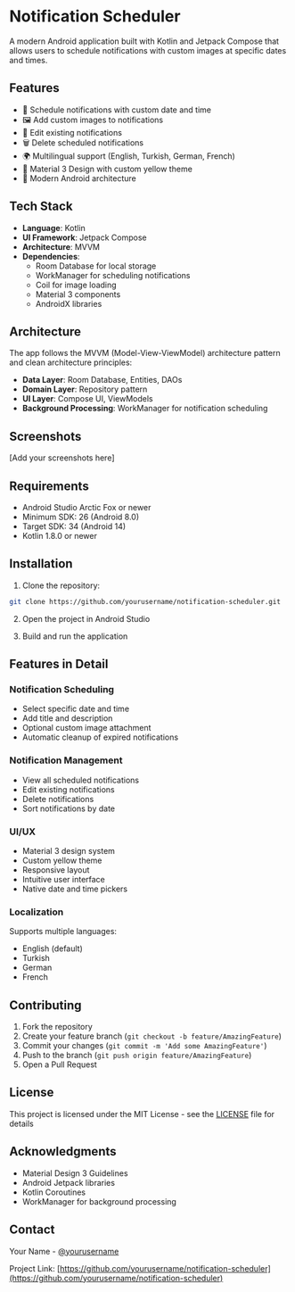 # Notification Scheduler

A modern Android application built with Kotlin and Jetpack Compose that allows users to schedule notifications with custom images at specific dates and times.

## Features

- 📅 Schedule notifications with custom date and time
- 🖼️ Add custom images to notifications
- 📝 Edit existing notifications
- 🗑️ Delete scheduled notifications
- 🌍 Multilingual support (English, Turkish, German, French)
- 🎨 Material 3 Design with custom yellow theme
- 📱 Modern Android architecture

## Tech Stack

- **Language**: Kotlin
- **UI Framework**: Jetpack Compose
- **Architecture**: MVVM
- **Dependencies**:
  - Room Database for local storage
  - WorkManager for scheduling notifications
  - Coil for image loading
  - Material 3 components
  - AndroidX libraries

## Architecture

The app follows the MVVM (Model-View-ViewModel) architecture pattern and clean architecture principles:

- **Data Layer**: Room Database, Entities, DAOs
- **Domain Layer**: Repository pattern
- **UI Layer**: Compose UI, ViewModels
- **Background Processing**: WorkManager for notification scheduling

## Screenshots

[Add your screenshots here]

## Requirements

- Android Studio Arctic Fox or newer
- Minimum SDK: 26 (Android 8.0)
- Target SDK: 34 (Android 14)
- Kotlin 1.8.0 or newer

## Installation

1. Clone the repository:
```bash
git clone https://github.com/yourusername/notification-scheduler.git
```

2. Open the project in Android Studio

3. Build and run the application

## Features in Detail

### Notification Scheduling
- Select specific date and time
- Add title and description
- Optional custom image attachment
- Automatic cleanup of expired notifications

### Notification Management
- View all scheduled notifications
- Edit existing notifications
- Delete notifications
- Sort notifications by date

### UI/UX
- Material 3 design system
- Custom yellow theme
- Responsive layout
- Intuitive user interface
- Native date and time pickers

### Localization
Supports multiple languages:
- English (default)
- Turkish
- German
- French

## Contributing

1. Fork the repository
2. Create your feature branch (`git checkout -b feature/AmazingFeature`)
3. Commit your changes (`git commit -m 'Add some AmazingFeature'`)
4. Push to the branch (`git push origin feature/AmazingFeature`)
5. Open a Pull Request

## License

This project is licensed under the MIT License - see the [LICENSE](LICENSE) file for details

## Acknowledgments

- Material Design 3 Guidelines
- Android Jetpack libraries
- Kotlin Coroutines
- WorkManager for background processing

## Contact

Your Name - [@yourusername](https://twitter.com/yourusername)

Project Link: [https://github.com/yourusername/notification-scheduler](https://github.com/yourusername/notification-scheduler) 